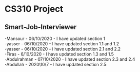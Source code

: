 # CS310 Project
## Smart-Job-Interviewer
-Mansour - 06/10/2020 - I have updated section 1<br />
-yasser - 06/10/2020 - I have updated section 1.1 and 1.2<br />
-yasser - 06/10/2020 - i have updated section 2.1 and 2.2<br />
-Firas - 6/10/2020 - I have updated section 1.3 and 1.5<br />
-Abdulrahman - 07/10/2020 - I have updated section 2.3 and 2.4<br />
-Abdullah - 2020\10\7 - I have updated section 2.5 <br />
